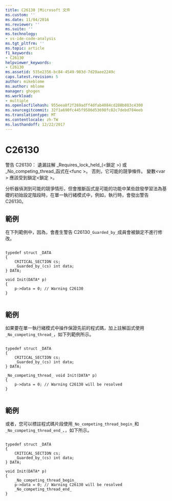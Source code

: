 ```yaml
---
title: C26130 |Microsoft 文件
ms.custom: ''
ms.date: 11/04/2016
ms.reviewer: ''
ms.suite: ''
ms.technology:
- vs-ide-code-analysis
ms.tgt_pltfrm: ''
ms.topic: article
f1_keywords:
- C26130
helpviewer_keywords:
- C26130
ms.assetid: 535e2356-bc84-4549-983d-7d29aee2249c
caps.latest.revision: 5
author: mikeblome
ms.author: mblome
manager: ghogen
ms.workload:
- multiple
ms.openlocfilehash: 955eea8f2f269adff4dfab4084cd280b083c4300
ms.sourcegitcommit: 32f1a690fc445f9586d53698fc82c7debd784eeb
ms.translationtype: MT
ms.contentlocale: zh-TW
ms.lasthandoff: 12/22/2017
---
```

# <a name="c26130"></a>C26130
警告 C26130： 遺漏註解 _Requires_lock_held\_(\<鎖定 >) 或 _No_competing_thread\_函式在\<func >。 否則，它可能的競爭條件。 變數\<var > 應該受到鎖定\<鎖定 >。  
  
 分析器偵測到可能的競爭情形，但會推斷函式是可能的功能中某些啟發學習法為基礎的初始設定階段時，在單一執行緒模式中，例如，執行時，會發出警告 C26130。  
  
## <a name="example"></a>範例  
 在下列範例中，因為，會產生警告 C26130`_Guarded_by_`成員會被鎖定不進行修改。  
  
```  
  
typedef struct _DATA   
{  
    CRITICAL_SECTION cs;  
    _Guarded_by_(cs) int data;  
} DATA;  
  
void Init(DATA* p)   
{  
    p->data = 0; // Warning C26130  
}  
  
```  
  
## <a name="example"></a>範例  
 如果要在單一執行緒模式中操作保證先前的程式碼，加上註解函式使用`_No_competing_thread_`，如下列範例所示。  
  
```  
  
typedef struct _DATA   
{  
    CRITICAL_SECTION cs;  
    _Guarded_by_(cs) int data;  
} DATA;  
  
_No_competing_thread_ void Init(DATA* p)   
{  
    p->data = 0; // Warning C26130 will be resolved  
}  
  
```  
  
## <a name="example"></a>範例  
 或者，您可以標註程式碼片段使用`_No_competing_thread_begin_`和`_No_competing_thread_end_`、，如下所示。  
  
```  
  
typedef struct _DATA   
{  
    CRITICAL_SECTION cs;  
    _Guarded_by_(cs) int data;  
} DATA;  
  
void Init(DATA* p)   
{  
    _No_competing_thread_begin_  
    p->data = 0; // Warning C26130 will be resolved  
    _No_competing_thread_end_  
}  
  
```
